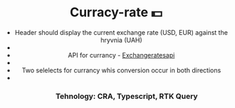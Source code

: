 <h1 align="center">Curracy-rate 💵</h1>
<ul align="center"> 
  <li>Header should display the current exchange rate (USD, EUR) against the hryvnia (UAH)<li>
  <li>API for currancy - <a href="https://exchangeratesapi.io" target="_blank">Exchangeratesapi</a> <li>
  <li>Two selelects for currancy whis conversion occur in both directions<li>
 <ul>
 <h3 align="center">Tehnology: CRA, Typescript, RTK Query</h3>
